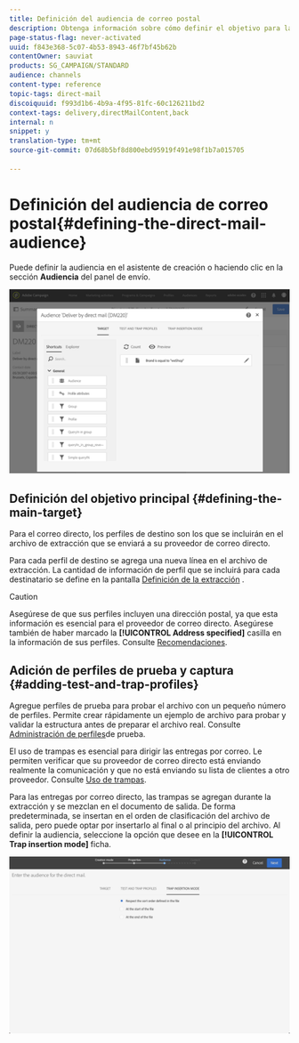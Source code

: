 ```yaml
---
title: Definición del audiencia de correo postal
description: Obtenga información sobre cómo definir el objetivo para la entrega directa de correo.
page-status-flag: never-activated
uuid: f843e368-5c07-4b53-8943-46f7bf45b62b
contentOwner: sauviat
products: SG_CAMPAIGN/STANDARD
audience: channels
content-type: reference
topic-tags: direct-mail
discoiquuid: f993d1b6-4b9a-4f95-81fc-60c126211bd2
context-tags: delivery,directMailContent,back
internal: n
snippet: y
translation-type: tm+mt
source-git-commit: 07d68b5bf8d800ebd95919f491e98f1b7a015705

---
```



# Definición del audiencia de correo postal{#defining-the-direct-mail-audience}

Puede definir la audiencia en el asistente de creación o haciendo clic en la sección **Audiencia** del panel de envío.

![](assets/direct_mail_15.png)

## Definición del objetivo principal {#defining-the-main-target}

Para el correo directo, los perfiles de destino son los que se incluirán en el archivo de extracción que se enviará a su proveedor de correo directo.

Para cada perfil de destino se agrega una nueva línea en el archivo de extracción. La cantidad de información de perfil que se incluirá para cada destinatario se define en la pantalla [Definición de la extracción](../../channels/using/defining-the-direct-mail-content.md#defining-the-extraction) .

>[!CAUTION]
>
>Asegúrese de que sus perfiles incluyen una dirección postal, ya que esta información es esencial para el proveedor de correo directo. Asegúrese también de haber marcado la **[!UICONTROL Address specified]** casilla en la información de sus perfiles. Consulte [Recomendaciones](../../channels/using/about-direct-mail.md#recommendations).

## Adición de perfiles de prueba y captura {#adding-test-and-trap-profiles}

Agregue perfiles de prueba para probar el archivo con un pequeño número de perfiles. Permite crear rápidamente un ejemplo de archivo para probar y validar la estructura antes de preparar el archivo real. Consulte [Administración de perfiles](../../audiences/using/managing-test-profiles.md)de prueba.

El uso de trampas es esencial para dirigir las entregas por correo. Le permiten verificar que su proveedor de correo directo está enviando realmente la comunicación y que no está enviando su lista de clientes a otro proveedor. Consulte [Uso de trampas](../../sending/using/using-traps.md).

Para las entregas por correo directo, las trampas se agregan durante la extracción y se mezclan en el documento de salida. De forma predeterminada, se insertan en el orden de clasificación del archivo de salida, pero puede optar por insertarlo al final o al principio del archivo. Al definir la audiencia, seleccione la opción que desee en la **[!UICONTROL Trap insertion mode]** ficha.

![](assets/direct_mail_trap_insertion_mode.png)
